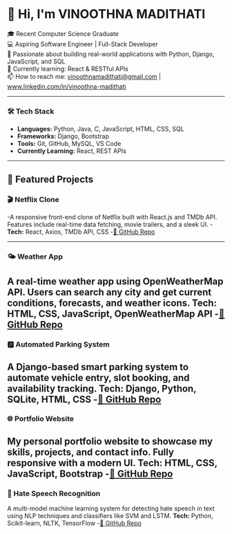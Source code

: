 # 👋 Hi, I'm VINOOTHNA MADITHATI

🎓 Recent Computer Science Graduate  
💻 Aspiring Software Engineer | Full-Stack Developer  
🚀 Passionate about building real-world applications with Python, Django, JavaScript, and SQL  
🌱 Currently learning: React & RESTful APIs  
📫 How to reach me: vinoothnamadithati@gmail.com | www.linkedin.com/in/vinoothna-madithati  

---

### 🛠️ Tech Stack
- **Languages:** Python, Java, C, JavaScript, HTML, CSS, SQL  
- **Frameworks:** Django, Bootstrap  
- **Tools:** Git, GitHub, MySQL, VS Code  
- **Currently Learning:** React, REST APIs

---


## 🚀 Featured Projects

### 🎬 Netflix Clone

-A responsive front-end clone of Netflix built with React.js and TMDb API. Features include real-time data fetching, movie trailers, and a sleek UI.
-**Tech:** React, Axios, TMDb API, CSS
-[🔗 GitHub Repo](https://github.com/vinoothna-m/netflix-clone)

---

### 🌤️ Weather App

A real-time weather app using OpenWeatherMap API. Users can search any city and get current conditions, forecasts, and weather icons.
**Tech:** HTML, CSS, JavaScript, OpenWeatherMap API
-[🔗 GitHub Repo](https://github.com/vinoothna-m/weather-app)
---

### 🅿️ Automated Parking System

A Django-based smart parking system to automate vehicle entry, slot booking, and availability tracking.
**Tech:** Django, Python, SQLite, HTML, CSS
-[🔗 GitHub Repo](https://github.com/vinoothna-m/automated-parking-system)
---

### 🌐 Portfolio Website

My personal portfolio website to showcase my skills, projects, and contact info. Fully responsive with a modern UI.
**Tech:** HTML, CSS, JavaScript, Bootstrap
-[🔗 GitHub Repo](https://github.com/vinoothna-m/portfolio-website)
---

### 🛑 Hate Speech Recognition
A multi-model machine learning system for detecting hate speech in text using NLP techniques and classifiers like SVM and LSTM.
**Tech:** Python, Scikit-learn, NLTK, TensorFlow
-[🔗 GitHub Repo](https://github.com/vinoothna-m/hate-speech-recognition)







